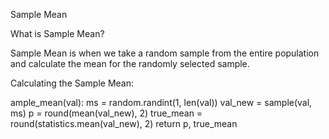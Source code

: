 Sample Mean

What is Sample Mean?

Sample Mean is when we take a random sample from the entire population and calculate the mean for the randomly selected sample.

Calculating the Sample Mean:

ample_mean(val):
    ms = random.randint(1, len(val))
    val_new = sample(val, ms)
    p = round(mean(val_new), 2)
    true_mean = round(statistics.mean(val_new), 2)
    return p, true_mean
